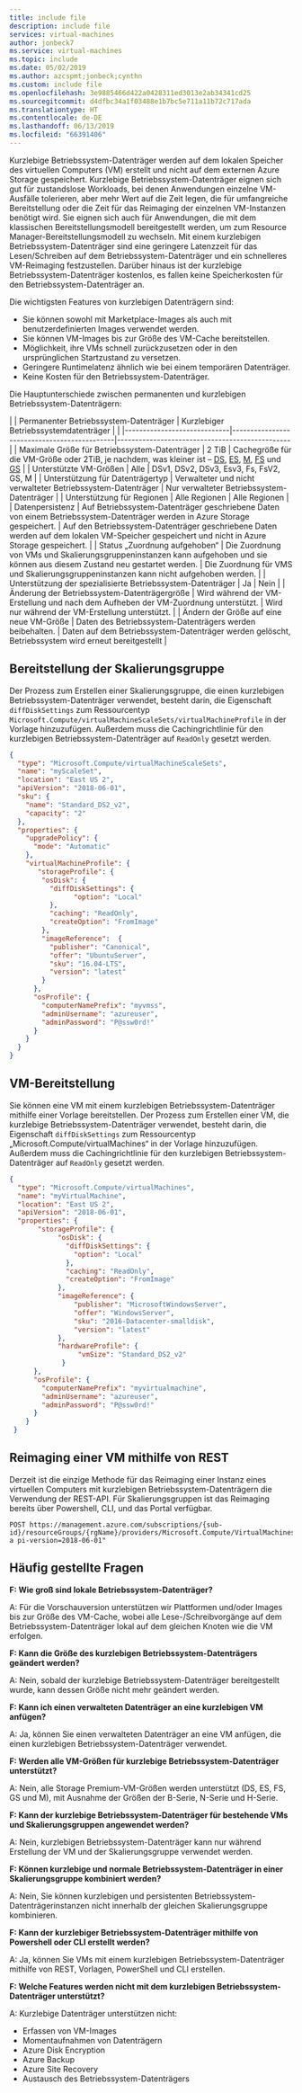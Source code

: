 ```yaml
---
title: include file
description: include file
services: virtual-machines
author: jonbeck7
ms.service: virtual-machines
ms.topic: include
ms.date: 05/02/2019
ms.author: azcspmt;jonbeck;cynthn
ms.custom: include file
ms.openlocfilehash: 3e9885466d422a0428311ed3013e2ab34341cd25
ms.sourcegitcommit: d4dfbc34a1f03488e1b7bc5e711a11b72c717ada
ms.translationtype: HT
ms.contentlocale: de-DE
ms.lasthandoff: 06/13/2019
ms.locfileid: "66391406"
---
```

Kurzlebige Betriebssystem-Datenträger werden auf dem lokalen Speicher des virtuellen Computers (VM) erstellt und nicht auf dem externen Azure Storage gespeichert. Kurzlebige Betriebssystem-Datenträger eignen sich gut für zustandslose Workloads, bei denen Anwendungen einzelne VM-Ausfälle tolerieren, aber mehr Wert auf die Zeit legen, die für umfangreiche Bereitstellung oder die Zeit für das Reimaging der einzelnen VM-Instanzen benötigt wird. Sie eignen sich auch für Anwendungen, die mit dem klassischen Bereitstellungsmodell bereitgestellt werden, um zum Resource Manager-Bereitstellungsmodell zu wechseln. Mit einem kurzlebigen Betriebssystem-Datenträger sind eine geringere Latenzzeit für das Lesen/Schreiben auf dem Betriebssystem-Datenträger und ein schnelleres VM-Reimaging festzustellen. Darüber hinaus ist der kurzlebige Betriebssystem-Datenträger kostenlos, es fallen keine Speicherkosten für den Betriebssystem-Datenträger an. 
 
Die wichtigsten Features von kurzlebigen Datenträgern sind: 
- Sie können sowohl mit Marketplace-Images als auch mit benutzerdefinierten Images verwendet werden.
- Sie können VM-Images bis zur Größe des VM-Cache bereitstellen.
- Möglichkeit, ihre VMs schnell zurückzusetzen oder in den ursprünglichen Startzustand zu versetzen.  
- Geringere Runtimelatenz ähnlich wie bei einem temporären Datenträger. 
- Keine Kosten für den Betriebssystem-Datenträger. 
 
 
Die Hauptunterschiede zwischen permanenten und kurzlebigen Betriebssystem-Datenträgern:

|                             | Permanenter Betriebssystem-Datenträger                          | Kurzlebiger Betriebssystemdatenträger                              |    |
|-----------------------------|---------------------------------------------|------------------------------------------------|
| Maximale Größe für Betriebssystem-Datenträger      | 2 TiB                                                                                        | Cachegröße für die VM-Größe oder 2TiB, je nachdem, was kleiner ist – [DS](../articles/virtual-machines/linux/sizes-general.md), [ES](../articles/virtual-machines/linux/sizes-memory.md), [M](../articles/virtual-machines/linux/sizes-memory.md), [FS](../articles/virtual-machines/linux/sizes-compute.md) und [GS](../articles/virtual-machines/linux/sizes-memory.md)              |
| Unterstützte VM-Größen          | Alle                                                                                          | DSv1, DSv2, DSv3, Esv3, Fs, FsV2, GS, M                                               |
| Unterstützung für Datenträgertyp           | Verwalteter und nicht verwalteter Betriebssystem-Datenträger                                                                | Nur verwalteter Betriebssystem-Datenträger                                                               |
| Unterstützung für Regionen              | Alle Regionen                                                                                  | Alle Regionen                              |
| Datenpersistenz            | Auf Betriebssystem-Datenträger geschriebene Daten von einem Betriebssystem-Datenträger werden in Azure Storage gespeichert.                                  | Auf den Betriebssystem-Datenträger geschriebene Daten werden auf dem lokalen VM-Speicher gespeichert und nicht in Azure Storage gespeichert. |
| Status „Zuordnung aufgehoben“      | Die Zuordnung von VMs und Skalierungsgruppeninstanzen kann aufgehoben und sie können aus diesem Zustand neu gestartet werden. | Die Zuordnung für VMS und Skalierungsgruppeninstanzen kann nicht aufgehoben werden.                                  |
| Unterstützung der spezialisierte Betriebssystem-Datenträger | Ja                                                                                          | Nein                                                                                 |
| Änderung der Betriebssystem-Datenträgergröße              | Wird während der VM-Erstellung und nach dem Aufheben der VM-Zuordnung unterstützt.                                | Wird nur während der VM-Erstellung unterstützt.                                                  |
| Ändern der Größe auf eine neue VM-Größe   | Daten des Betriebssystem-Datenträgers werden beibehalten.                                                                    | Daten auf dem Betriebssystem-Datenträger werden gelöscht, Betriebssystem wird erneut bereitgestellt                                      |

## <a name="scale-set-deployment"></a>Bereitstellung der Skalierungsgruppe  
Der Prozess zum Erstellen einer Skalierungsgruppe, die einen kurzlebigen Betriebssystem-Datenträger verwendet, besteht darin, die Eigenschaft `diffDiskSettings` zum Ressourcentyp `Microsoft.Compute/virtualMachineScaleSets/virtualMachineProfile` in der Vorlage hinzuzufügen. Außerdem muss die Cachingrichtlinie für den kurzlebigen Betriebssystem-Datenträger auf `ReadOnly` gesetzt werden. 


```json
{ 
  "type": "Microsoft.Compute/virtualMachineScaleSets", 
  "name": "myScaleSet", 
  "location": "East US 2", 
  "apiVersion": "2018-06-01", 
  "sku": { 
    "name": "Standard_DS2_v2", 
    "capacity": "2" 
  }, 
  "properties": { 
    "upgradePolicy": { 
      "mode": "Automatic" 
    }, 
    "virtualMachineProfile": { 
       "storageProfile": { 
        "osDisk": { 
          "diffDiskSettings": { 
                "option": "Local" 
          }, 
          "caching": "ReadOnly", 
          "createOption": "FromImage" 
        }, 
        "imageReference":  { 
          "publisher": "Canonical", 
          "offer": "UbuntuServer", 
          "sku": "16.04-LTS", 
          "version": "latest" 
        } 
      }, 
      "osProfile": { 
        "computerNamePrefix": "myvmss", 
        "adminUsername": "azureuser", 
        "adminPassword": "P@ssw0rd!" 
      } 
    } 
  } 
}  
```

## <a name="vm-deployment"></a>VM-Bereitstellung 
Sie können eine VM mit einem kurzlebigen Betriebssystem-Datenträger mithilfe einer Vorlage bereitstellen. Der Prozess zum Erstellen einer VM, die kurzlebige Betriebssystem-Datenträger verwendet, besteht darin, die Eigenschaft `diffDiskSettings` zum Ressourcentyp „Microsoft.Compute/virtualMachines“ in der Vorlage hinzuzufügen. Außerdem muss die Cachingrichtlinie für den kurzlebigen Betriebssystem-Datenträger auf `ReadOnly` gesetzt werden. 

```json
{ 
  "type": "Microsoft.Compute/virtualMachines", 
  "name": "myVirtualMachine", 
  "location": "East US 2", 
  "apiVersion": "2018-06-01", 
  "properties": { 
       "storageProfile": { 
            "osDisk": { 
              "diffDiskSettings": { 
                "option": "Local" 
              }, 
              "caching": "ReadOnly", 
              "createOption": "FromImage" 
            }, 
            "imageReference": { 
                "publisher": "MicrosoftWindowsServer", 
                "offer": "WindowsServer", 
                "sku": "2016-Datacenter-smalldisk", 
                "version": "latest" 
            }, 
            "hardwareProfile": { 
                 "vmSize": "Standard_DS2_v2" 
             } 
      }, 
      "osProfile": { 
        "computerNamePrefix": "myvirtualmachine", 
        "adminUsername": "azureuser", 
        "adminPassword": "P@ssw0rd!" 
      } 
    } 
 } 
```


## <a name="reimage-a-vm-using-rest"></a>Reimaging einer VM mithilfe von REST
Derzeit ist die einzige Methode für das Reimaging einer Instanz eines virtuellen Computers mit kurzlebigen Betriebssystem-Datenträgern die Verwendung der REST-API. Für Skalierungsgruppen ist das Reimaging bereits über Powershell, CLI, und das Portal verfügbar.

```
POST https://management.azure.com/subscriptions/{sub-
id}/resourceGroups/{rgName}/providers/Microsoft.Compute/VirtualMachines/{vmName}/reimage?a pi-version=2018-06-01" 
```
 
## <a name="frequently-asked-questions"></a>Häufig gestellte Fragen

**F: Wie groß sind lokale Betriebssystem-Datenträger?**

A: Für die Vorschauversion unterstützen wir Plattformen und/oder Images bis zur Größe des VM-Cache, wobei alle Lese-/Schreibvorgänge auf dem Betriebssystem-Datenträger lokal auf dem gleichen Knoten wie die VM erfolgen. 

**F: Kann die Größe des kurzlebigen Betriebssystem-Datenträgers geändert werden?**

A: Nein, sobald der kurzlebige Betriebssystem-Datenträger bereitgestellt wurde, kann dessen Größe nicht mehr geändert werden. 

**F: Kann ich einen verwalteten Datenträger an eine kurzlebigen VM anfügen?**

A: Ja, können Sie einen verwalteten Datenträger an eine VM anfügen, die einen kurzlebigen Betriebssystem-Datenträger verwendet. 

**F: Werden alle VM-Größen für kurzlebige Betriebssystem-Datenträger unterstützt?**

A: Nein, alle Storage Premium-VM-Größen werden unterstützt (DS, ES, FS, GS und M), mit Ausnahme der Größen der B-Serie, N-Serie und H-Serie.  
 
**F: Kann der kurzlebige Betriebssystem-Datenträger für bestehende VMs und Skalierungsgruppen angewendet werden?**

A: Nein, kurzlebigen Betriebssystem-Datenträger kann nur während Erstellung der VM und der Skalierungsgruppe verwendet werden. 

**F: Können kurzlebige und normale Betriebssystem-Datenträger in einer Skalierungsgruppe kombiniert werden?**

A: Nein, Sie können kurzlebigen und persistenten Betriebssystem-Datenträgerinstanzen nicht innerhalb der gleichen Skalierungsgruppe kombinieren. 

**F: Kann der kurzlebiger Betriebssystem-Datenträger mithilfe von Powershell oder CLI erstellt werden?**

A: Ja, können Sie VMs mit einem kurzlebigen Betriebssystem-Datenträger mithilfe von REST, Vorlagen, PowerShell und CLI erstellen.

**F: Welche Features werden nicht mit dem kurzlebigen Betriebssystem-Datenträger unterstützt?**

A: Kurzlebige Datenträger unterstützen nicht:
- Erfassen von VM-Images
- Momentaufnahmen von Datenträgern 
- Azure Disk Encryption 
- Azure Backup
- Azure Site Recovery  
- Austausch des Betriebssystem-Datenträgers 
